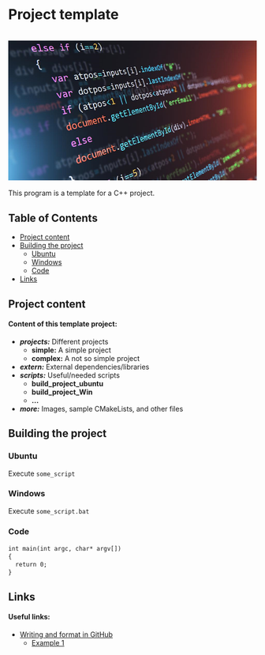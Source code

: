 # Project template

<br>![example image](https://raw.githubusercontent.com/AnselmoGPP/Template_project/master/more/code.png)

This program is a template for a C++ project. 

## Table of Contents
+ [Project content](#project-content)
+ [Building the project](#building-the-project)
    + [Ubuntu](#ubuntu)
    + [Windows](#windows)
    + [Code](#code)
+ [Links](#links)

## Project content

<h4>Content of this template project:</h4>

- _**projects:**_ Different projects
  - **simple:** A simple project
  - **complex:** A not so simple project
- _**extern:**_ External dependencies/libraries
- _**scripts:**_ Useful/needed scripts
  - **build_project_ubuntu**
  - **build_project_Win**
  - **...**
- _**more:**_ Images, sample CMakeLists, and other files

## Building the project

### Ubuntu

Execute `some_script`

### Windows

Execute `some_script.bat`

### Code

```
int main(int argc, char* argv[])
{
  return 0;
}
```

## Links

<h4>Useful links:</h4>

- [Writing and format in GitHub](https://docs.github.com/es/github/writing-on-github/getting-started-with-writing-and-formatting-on-github)
  - [Example 1](https://github.com/SaschaWillems/Vulkan)
